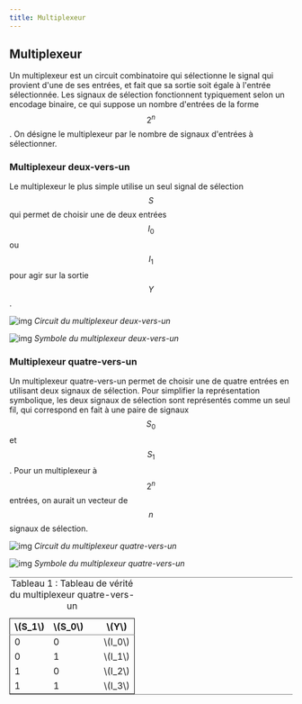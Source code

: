 ```yaml
---
title: Multiplexeur
---
```


## Multiplexeur

Un multiplexeur est un circuit combinatoire qui sélectionne le signal
qui provient d'une de ses entrées, et fait que sa sortie soit égale à
l'entrée sélectionnée. Les signaux de sélection fonctionnent
typiquement selon un encodage binaire, ce qui suppose un nombre
d'entrées de la forme $$2^n$$. On désigne le multiplexeur par le
nombre de signaux d'entrées à sélectionner.


### Multiplexeur deux-vers-un

Le multiplexeur le plus simple utilise un seul signal de sélection
$$S$$ qui permet de choisir une de deux entrées $$I_0$$ ou $$I_1$$
pour agir sur la sortie $$Y$$.

![img]({{site.baseurl}}/img/mux2b.svg "Circuit du multiplexeur deux-vers-un")
*Circuit du multiplexeur deux-vers-un*

![img]({{site.baseurl}}/img/mux2symb.svg "Symbole du multiplexeur deux-vers-un")
*Symbole du multiplexeur deux-vers-un*


### Multiplexeur quatre-vers-un

Un multiplexeur quatre-vers-un permet de choisir une de quatre entrées
en utilisant deux signaux de sélection. Pour simplifier la
représentation symbolique, les deux signaux de sélection sont
représentés comme un seul fil, qui correspond en fait à une paire de
signaux $$S_0$$ et $$S_1$$. Pour un multiplexeur à $$2^n$$ entrées, on
aurait un vecteur de $$n$$ signaux de sélection.

![img]({{site.baseurl}}/img/mux4.svg "Circuit du multiplexeur quatre-vers-un")
*Circuit du multiplexeur quatre-vers-un*

![img]({{site.baseurl}}/img/mux4symb.svg "Symbole du multiplexeur quatre-vers-un")
*Symbole du multiplexeur quatre-vers-un*


<table id="orgf6a5ff8" border="2" cellspacing="0" cellpadding="6" rules="groups" frame="hsides">
<caption class="t-above"><span class="table-number">Tableau 1 :</span> Tableau de vérité du multiplexeur quatre-vers-un</caption>

<colgroup>
<col  class="org-right" />

<col  class="org-right" />

<col  class="org-left" />

<col  class="org-left" />
</colgroup>
<thead>
<tr>
<th scope="col" class="org-right">\(S_1\)</th>
<th scope="col" class="org-right">\(S_0\)</th>
<th scope="col" class="org-left">&#xa0;</th>
<th scope="col" class="org-left">\(Y\)</th>
</tr>
</thead>

<tbody>
<tr>
<td class="org-right">0</td>
<td class="org-right">0</td>
<td class="org-left">&#xa0;</td>
<td class="org-left">\(I_0\)</td>
</tr>


<tr>
<td class="org-right">0</td>
<td class="org-right">1</td>
<td class="org-left">&#xa0;</td>
<td class="org-left">\(I_1\)</td>
</tr>


<tr>
<td class="org-right">1</td>
<td class="org-right">0</td>
<td class="org-left">&#xa0;</td>
<td class="org-left">\(I_2\)</td>
</tr>


<tr>
<td class="org-right">1</td>
<td class="org-right">1</td>
<td class="org-left">&#xa0;</td>
<td class="org-left">\(I_3\)</td>
</tr>
</tbody>
</table>


